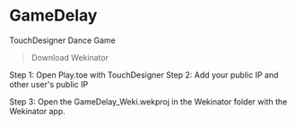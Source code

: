 # GameDelay
TouchDesigner Dance Game

> Download Wekinator

Step 1: Open Play.toe with TouchDesigner
Step 2: Add your public IP and other user's public IP

Step 3: Open the GameDelay_Weki.wekproj in the Wekinator folder with the Wekinator app. 
